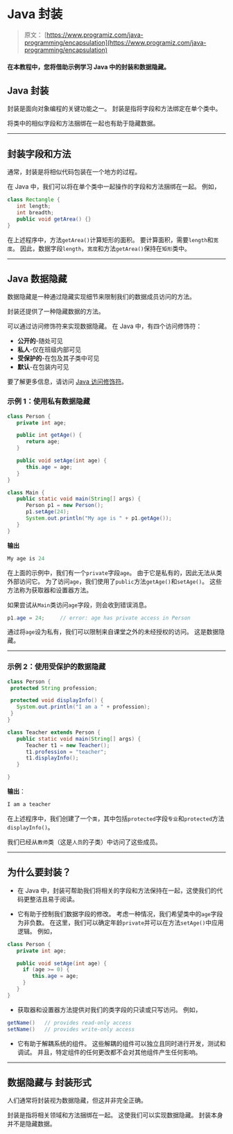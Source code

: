 # Java 封装

> 原文： [https://www.programiz.com/java-programming/encapsulation](https://www.programiz.com/java-programming/encapsulation)

#### 在本教程中，您将借助示例学习 Java 中的封装和数据隐藏。

## Java 封装

封装是面向对象编程的关键功能之一。 封装是指将字段和方法绑定在单个类中。

将类中的相似字段和方法捆绑在一起也有助于隐藏数据。

* * *

## 封装字段和方法

通常，封装是将相似代码包装在一个地方的过程。

在 Java 中，我们可以将在单个类中一起操作的字段和方法捆绑在一起。 例如，

```java
class Rectangle {
   int length;
   int breadth;
   public void getArea() {}
} 
```

在上述程序中，方法`getArea()`计算矩形的面积。 要计算面积，需要`length`和`宽度`。 因此，数据字段`length`，`宽度`和方法`getArea()`保持在`矩形`类中。

* * *

## Java 数据隐藏

数据隐藏是一种通过隐藏实现细节来限制我们的数据成员访问的方法。

封装还提供了一种隐藏数据的方法。

可以通过访问修饰符来实现数据隐藏。 在 Java 中，有四个访问修饰符：

*   **公开的**-随处可见
*   **私人**-仅在班级内部可见
*   **受保护的**-在包及其子类中可见
*   **默认**-在包装内可见

要了解更多信息，请访问 [Java 访问修饰符](https://www.programiz.com/java-programming/access-modifiers)。

### 示例 1：使用私有数据隐藏

```java
class Person {
   private int age;

   public int getAge() {
      return age;
   }

   public void setAge(int age) {
      this.age = age;
   }
}

class Main {
   public static void main(String[] args) {
      Person p1 = new Person();
      p1.setAge(24);
      System.out.println("My age is " + p1.getAge());
   }
} 
```

**输出**

```java
My age is 24 
```

在上面的示例中，我们有一个`private`字段`age`。 由于它是私有的，因此无法从类外部访问它。 为了访问`age`，我们使用了`public`方法`getAge()`和`setAge()`。 这些方法称为获取器和设置器方法。

如果尝试从`Main`类访问`age`字段，则会收到错误消息。

```java
p1.age = 24;     // error: age has private access in Person 
```

通过将`age`设为私有，我们可以限制来自课堂之外的未经授权的访问。 这是数据隐藏。

* * *

### 示例 2：使用受保护的数据隐藏

```java
class Person {
 protected String profession;

 protected void displayInfo() {
   System.out.println("I am a " + profession);
 }
}

class Teacher extends Person {
   public static void main(String[] args) {
      Teacher t1 = new Teacher();
      t1.profession = "teacher";
      t1.displayInfo();
   }

} 
```

**输出**：

```java
I am a teacher 
```

在上述程序中，我们创建了一个`类`，其中包括`protected`字段`专业`和`protected`方法`displayInfo()`。

我们已经从`教师`类（这是`人员`的子类）中访问了这些成员。

* * *

## 为什么要封装？

*   在 Java 中，封装可帮助我们将相关的字段和方法保持在一起，这使我们的代码更整洁且易于阅读。

*   它有助于控制我们数据字段的修改。 考虑一种情况，我们希望类中的`age`字段为非负数。 在这里，我们可以确定年龄`private`并可以在方法`setAge()`中应用逻辑。 例如，

```java
class Person {
   private int age;

   public void setAge(int age) {
     if (age >= 0) {
        this.age = age;
     }
   }
} 
```

*   获取器和设置器方法提供对我们的类字段的只读或只写访问。 例如，

```java
getName()   // provides read-only access
setName()   // provides write-only access 
```

*   它有助于解耦系统的组件。 这些解耦的组件可以独立且同时进行开发，测试和调试。 并且，特定组件的任何更改都不会对其他组件产生任何影响。

* * *

## 数据隐藏与 封装形式

人们通常将封装视为数据隐藏，但这并非完全正确。

封装是指将相关领域和方法捆绑在一起。 这使我们可以实现数据隐藏。 封装本身并不是隐藏数据。